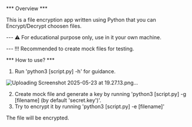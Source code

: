 *** Overview ***

This is a file encryption app written using Python that you can Encrypt/Decrypt choosen files.

--- ⚠️ For educational purpose only, use in it your own machine.

--- !!! Recommended to create mock files for testing.

*** How to use? ***

1. Run 'python3 [script.py] -h' for guidance.
   
![Uploading Screenshot 2025-05-23 at 19.27.13.png…]()

2. Create mock file and generate a key by running 'python3 [script.py] -g [filename] (by default 'secret.key')'.
3. Try to encrypt it by running 'python3 [script.py] -e [filename]'

The file will be encrypted.



   




